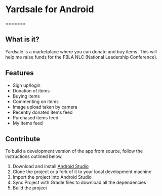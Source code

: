 # Yardsale for Android
=======

## What is it?

Yardsale is a marketplace where you can donate and buy items. This will help me raise funds for the FBLA NLC (National Leadership Conference).

## Features
- Sign up/login
- Donation of items
- Buying items
- Commenting on items
- Image upload taken by camera
- Recently donated items feed
- Purchased items feed
- My Items feed

## Contribute 
To build a development version of the app from source, follow the instructions outlined below. 

1. Download and install [Android Studio](http://developer.android.com/sdk/index.html)
2. Clone the project or a fork of it to your local development machine
3. Import the project into Android Studio
4. Sync Project with Gradle files to download all the dependencies
10. Build the project
